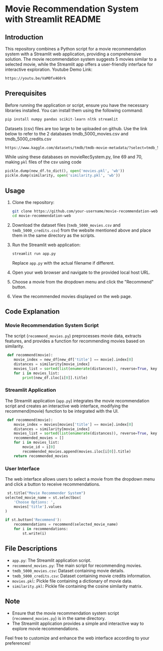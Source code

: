 # Movie Recommendation System with Streamlit README

## Introduction

This repository combines a Python script for a movie recommendation system with a Streamlit web application, providing a comprehensive solution. The movie recommendation system suggests 5 movies similar to a selected movie, while the Streamlit app offers a user-friendly interface for interactive exploration.
Youtube Demo Link:
```bash
https://youtu.be/VaM0fx460rk
```

## Prerequisites

Before running the application or script, ensure you have the necessary libraries installed. You can install them using the following command:

```python
pip install numpy pandas scikit-learn nltk streamlit
```

Datasets (csv) files are too large to be uploaded on github. Use the link below to refer to the 2 databases tmdb_5000_movies.csv and tmdb_5000_credits.csv
```bash
https://www.kaggle.com/datasets/tmdb/tmdb-movie-metadata/?select=tmdb_5000_movies.csv
```

While using these databases on movieRecSystem.py, line 69 and 70, making `pkl` files of the csv using code
```python
pickle.dump(new_df.to_dict(), open('movies.pkl', 'wb'))
pickle.dump(similarity, open('similarity.pkl', 'wb'))
```

## Usage

1. Clone the repository:

   ```bash
   git clone https://github.com/your-username/movie-recommendation-web.git
   cd movie-recommendation-web
   ```

2. Download the dataset files (`tmdb_5000_movies.csv` and `tmdb_5000_credits.csv`) from the website mentioned above and place them in the same directory as the scripts.

3. Run the Streamlit web application:

   ```bash
   streamlit run app.py
   ```

   Replace `app.py` with the actual filename if different.

4. Open your web browser and navigate to the provided local host URL.

5. Choose a movie from the dropdown menu and click the "Recommend" button.

6. View the recommended movies displayed on the web page.

## Code Explanation

### Movie Recommendation System Script

The script (`recommend_movies.py`) preprocesses movie data, extracts features, and provides a function for recommending movies based on similarity.

```python
 def recommend(movie):
    movie_index = new_df[new_df['title'] == movie].index[0]
    distances = similarity[movie_index]
    movies_list = sorted(list(enumerate(distances)), reverse=True, key = lambda x:x[1])[1:6]
    for i in movies_list:
        print(new_df.iloc[i[0]].title)
```

### Streamlit Application

The Streamlit application (`app.py`) integrates the movie recommendation script and creates an interactive web interface, modifying the recommend(movie) function to be integrated with the UI.

```python
 def recommend(movie):
    movie_index = movies[movies['title'] == movie].index[0]
    distances = similarity[movie_index]
    movies_list = sorted(list(enumerate(distances)), reverse=True, key = lambda x:x[1])[1:6]
    recommended_movies = []
    for i in movies_list:
        movie_id = i[0]
        recommended_movies.append(movies.iloc[i[0]].title)
    return recommended_movies
```

### User Interface

The web interface allows users to select a movie from the dropdown menu and click a button to receive recommendations.

```python
 st.title("Movie Recommender System")
selected_movie_name = st.selectbox(
    'Choose Options: ',
    movies['title'].values
)

if st.button('Recommend'):
    recommendations = recommend(selected_movie_name)
    for i in recommendations:
        st.write(i)
```

## File Descriptions

- `app.py`: The Streamlit application script.
- `recommend_movies.py`: The main script for recommending movies.
- `tmdb_5000_movies.csv`: Dataset containing movie details.
- `tmdb_5000_credits.csv`: Dataset containing movie credits information.
- `movies.pkl`: Pickle file containing a dictionary of movie data.
- `similarity.pkl`: Pickle file containing the cosine similarity matrix.

## Note

- Ensure that the movie recommendation system script (`recommend_movies.py`) is in the same directory.
- The Streamlit application provides a simple and interactive way to explore movie recommendations.

Feel free to customize and enhance the web interface according to your preferences!
